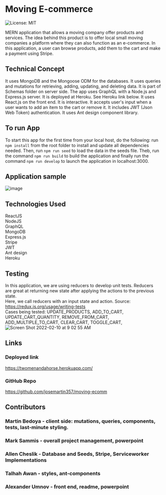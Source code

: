 # Moving E-commerce
![License: MIT](https://img.shields.io/apm/l/vim-mode?style=for-the-badge)

MERN application that allows a moving company offer products and services. The idea behind this product is to offer local small moving companies a platform where they can also function as an e-commerce.
In this application, a user can browse products, add them to the cart and make a payment using Stripe.

## Technical Concept

It uses MongoDB and the Mongoose ODM for the databases. It uses queries and mutations for retrieving, adding, updating, and deleting data. It is part of Schemas folder on server side. The app uses GraphQL with a Node.js and Express.js server. It is deployed at Heroku. See Heroku link below. It uses React.js on the front end. It is interactive. It accepts user's input when a user wants to add an item to the cart or remove it. It includes JWT (Json Web Token) authentication. It uses Ant design component library. 

## To run App

To start this app for the first time from your local host, do the following: run `npm install` from the root folder to install and update all dependencies needed. Then, run `npm run seed` to load the data in the seeds file. Theb, run the command `npm run build` to build the application and finally run the command `npm run develop` to launch the application in localhost:3000. 

## Application sample
![image](https://user-images.githubusercontent.com/88174852/151672693-e3fe57ed-9308-41e6-a88e-0e302fbd6570.png)


## Technologies Used
ReactJS
<br/>
NodeJS
<br/>
GraphQL
<br/>
MongoDB
<br/>
Express.js
<br/>
Stripe
<br/>
JWT
<br/>
Ant design
<br/>
Heroku

## Testing
In this application, we are using reducers to develop unit tests. Reducers are great at returning new state after applying the actions to the previous state. 
<br/>
Here, we call reducers with an input state and action. Source: https://redux.js.org/usage/writing-tests
<br/>
Cases being tested:  UPDATE_PRODUCTS, ADD_TO_CART, UPDATE_CART_QUANTITY, REMOVE_FROM_CART, ADD_MULTIPLE_TO_CART, CLEAR_CART, TOGGLE_CART,
![Screen Shot 2022-02-10 at 9 02 55 AM](https://user-images.githubusercontent.com/83382332/153442547-9612a996-7c56-4ba3-b7de-1ae567615a32.png)


## Links
### Deployed link
https://twomenandahorse.herokuapp.com/
### GitHub Repo
https://github.com/josemartin357/moving-ecomm


## Contributors 
### Martin Bedoya - client side: mutations, queries, components, tests, last-minute styling.
### Mark Sammis - overall project management, powerpoint
### Allen Cheslik - Database and Seeds, Stripe, Serviceworker Implementations
### Talhah Awan - styles, ant-components
### Alexander Umnov - front end, readme, powerpoint
